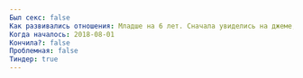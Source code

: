 ```yaml
---
Был секс: false
Как развивались отношения: Младше на 6 лет. Сначала увиделись на джеме, потом в Тиндере. Пошли вечером гулять, я взял вина. Было так стыдно идти с бутылкой в руке. Какая-то женщина вглянула на меня (я был в пиджаке, элегантен), улыбнулась, мне стало приятно.Погуляли с Настей, распили вино. Тоже какой-то особой связи я не чувствовал, и всё не решался взять её даже за руку, только когда выпил. Целовались. Поехали к ней домой. Было неловко, не знал, как себя вести. Она намекнула на то, что у неё месячные, я потискал её кошку и поехал домой.Больше ничего романтического не было. Потом как-то раз снова виделись в Эдисоне. И я там ещё с одной Томой Рябовой был. Пошли компанией в другой бар, и я зачем-то потащил их обеих. Потом мы с Томой вышли покурить, и смылись. Настя напилась.
Когда началось: 2018-08-01
Кончила?: false
Проблемная: false
Тиндер: true
---
```

